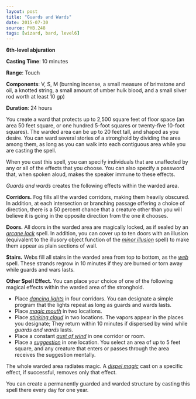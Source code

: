 ```yaml
---
layout: post
title: "Guards and Wards"
date: 2015-07-30
source: PHB.248
tags: [wizard, bard, level6]
---
```


**6th-level abjuration**

**Casting Time**: 10 minutes

**Range**: Touch

**Components**: V, S, M (burning incense, a small measure of brimstone and oil, a knotted string, a small amount of umber hulk blood, and a small silver rod worth at least 10 gp)

**Duration**: 24 hours

You create a ward that protects up to 2,500 square feet of floor space (an area 50 feet square, or one hundred 5-foot squares or twenty-five 10-foot squares). The warded area can be up to 20 feet tall, and shaped as you desire. You can ward several stories of a stronghold by dividing the area among them, as long as you can walk into each contiguous area while you are casting the spell.

When you cast this spell, you can specify individuals that are unaffected by any or all of the effects that you choose. You can also specify a password that, when spoken aloud, makes the speaker immune to these effects.

*Guards and wards* creates the following effects within the warded area.

**Corridors.** Fog fills all the warded corridors, making them heavily obscured. In addition, at each intersection or branching passage offering a choice of direction, there is a 50 percent chance that a creature other than you will believe it is going in the opposite direction from the one it chooses.

**Doors.** All doors in the warded area are magically locked, as if sealed by an *[arcane lock](../arcane-lock/ "arcane lock (lvl 2)")* spell. In addition, you can cover up to ten doors with an illusion (equivalent to the illusory object function of the *[minor illusion](../minor-illusion/ "minor illusion (cantrip)")* spell) to make them appear as plain sections of wall.

**Stairs.** Webs fill all stairs in the warded area from top to bottom, as the *[web](../web/ "web (lvl 2)")* spell. These strands regrow in 10 minutes if they are burned or torn away while guards and wars lasts.

**Other Spell Effect.** You can place your choice of one of the following magical effects within the warded area of the stronghold.

* Place *[dancing lights](../dancing-lights/ "dancing lights (cantrip)")* in four corridors. You can designate a simple program that the lights repeat as long as guards and wards lasts.
* Place *[magic mouth](../magic-mouth/ "magic mouth (lvl 2)")* in two locations.
* Place *[stinking cloud](../stinking-cloud/ "stinking cloud (lvl 3)")* in two locations. The vapors appear in the places you designate; They return within 10 minutes if dispersed by wind while *guards and wards* lasts.
* Place a constant *[gust of wind](../gust-of-wind/ "gust of wind (lvl 2)")* in one corridor or room.
* Place a *[suggestion](../suggestion/ "suggestion (lvl 2)")* in one location. You select an area of up to 5 feet square, and any creature that enters or passes through the area receives the suggestion mentally.

The whole warded area radiates magic. A *[dispel magic](../dispel-magic/ "dispel magic (lvl 3)")* cast on a specific effect, if successful, removes only that effect.

You can create a permanently guarded and warded structure by casting this spell there every day for one year.

